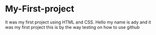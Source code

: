# My-First-project
It was my first project using HTML and CSS.
Hello my name is ady and it was my first project 
this is by the way testing on how to use github
